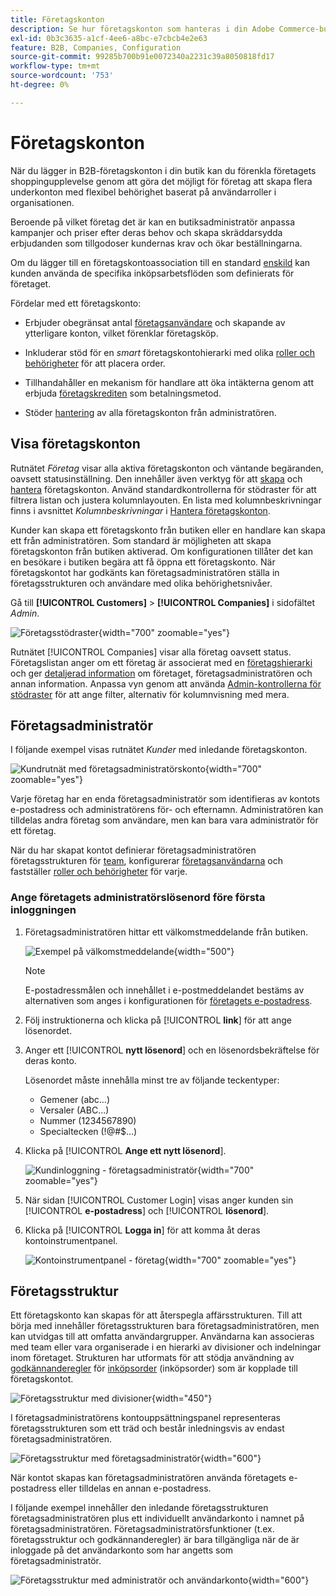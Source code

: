```yaml
---
title: Företagskonton
description: Se hur företagskonton som hanteras i din Adobe Commerce-butik gör det möjligt att gå med flera köpare som tillhör samma företag i ett enda företagskonto.
exl-id: 0b3c3635-a1cf-4ee6-a8bc-e7cbcb4e2e63
feature: B2B, Companies, Configuration
source-git-commit: 99285b700b91e0072340a2231c39a8050818fd17
workflow-type: tm+mt
source-wordcount: '753'
ht-degree: 0%

---
```


# Företagskonton

När du lägger in B2B-företagskonton i din butik kan du förenkla företagets shoppingupplevelse genom att göra det möjligt för företag att skapa flera underkonton med flexibel behörighet baserat på användarroller i organisationen.

Beroende på vilket företag det är kan en butiksadministratör anpassa kampanjer och priser efter deras behov och skapa skräddarsydda erbjudanden som tillgodoser kundernas krav och ökar beställningarna.

Om du lägger till en företagskontoassociation till en standard [enskild](../customers/account-create.md) kan kunden använda de specifika inköpsarbetsflöden som definierats för företaget.

Fördelar med ett företagskonto:

- Erbjuder obegränsat antal [företagsanvändare](account-company-users.md) och skapande av ytterligare konton, vilket förenklar företagsköp.

- Inkluderar stöd för en _smart_ företagskontohierarki med olika [roller och behörigheter](account-company-roles-permissions.md) för att placera order.

- Tillhandahåller en mekanism för handlare att öka intäkterna genom att erbjuda [företagskrediten](credit-company.md) som betalningsmetod.

- Stöder [hantering](account-company-manage.md) av alla företagskonton från administratören.

## Visa företagskonton

Rutnätet _Företag_ visar alla aktiva företagskonton och väntande begäranden, oavsett statusinställning. Den innehåller även verktyg för att [skapa](account-company-create.md) och [hantera](account-company-manage.md) företagskonton. Använd standardkontrollerna för stödraster för att filtrera listan och justera kolumnlayouten. En lista med kolumnbeskrivningar finns i avsnittet _Kolumnbeskrivningar_ i [Hantera företagskonton](account-company-manage.md).

Kunder kan skapa ett företagskonto från butiken eller en handlare kan skapa ett från administratören. Som standard är möjligheten att skapa företagskonton från butiken aktiverad. Om konfigurationen tillåter det kan en besökare i butiken begära att få öppna ett företagskonto. När företagskontot har godkänts kan företagsadministratören ställa in företagsstrukturen och användare med olika behörighetsnivåer.

Gå till **[!UICONTROL Customers]** > **[!UICONTROL Companies]** i sidofältet _Admin_.

![Företagsstödraster](./assets/companies-grid.png){width="700" zoomable="yes"}

Rutnätet [!UICONTROL Companies] visar alla företag oavsett status. Företagslistan anger om ett företag är associerat med en [företagshierarki](manage-company-hierarchy.md) och ger [detaljerad information](/help/b2b/account-company-manage.md#company-options-and-columns) om företaget, företagsadministratören och annan information. Anpassa vyn genom att använda [Admin-kontrollerna för stödraster](../getting-started/admin-grid-controls.md) för att ange filter, alternativ för kolumnvisning med mera.

## Företagsadministratör

I följande exempel visas rutnätet _Kunder_ med inledande företagskonton.

![Kundrutnät med företagsadministratörskonto](./assets/company-admin-user-account.png){width="700" zoomable="yes"}

Varje företag har en enda företagsadministratör som identifieras av kontots e-postadress och administratörens för- och efternamn. Administratören kan tilldelas andra företag som användare, men kan bara vara administratör för ett företag.

När du har skapat kontot definierar företagsadministratören företagsstrukturen för [team](account-company-structure.md), konfigurerar [företagsanvändarna](account-company-users.md) och fastställer [roller och behörigheter](account-company-roles-permissions.md) för varje.

### Ange företagets administratörslösenord före första inloggningen

1. Företagsadministratören hittar ett välkomstmeddelande från butiken.

   ![Exempel på välkomstmeddelande](./assets/company-admin-welcome-email.png){width="500"}

   >[!NOTE]
   >
   >E-postadressmålen och innehållet i e-postmeddelandet bestäms av alternativen som anges i konfigurationen för [företagets e-postadress](email-company-configuration.md).

1. Följ instruktionerna och klicka på [!UICONTROL **link**] för att ange lösenordet.

1. Anger ett [!UICONTROL **nytt lösenord**] och en lösenordsbekräftelse för deras konto.

   Lösenordet måste innehålla minst tre av följande teckentyper:

   - Gemener (abc...)
   - Versaler (ABC...)
   - Nummer (1234567890)
   - Specialtecken (!@#$...)

1. Klicka på [!UICONTROL **Ange ett nytt lösenord**].

   ![Kundinloggning - företagsadministratör](./assets/company-admin-account-login.png){width="700" zoomable="yes"}

1. När sidan [!UICONTROL Customer Login] visas anger kunden sin [!UICONTROL **e-postadress**] och [!UICONTROL **lösenord**].

1. Klicka på [!UICONTROL **Logga in**] för att komma åt deras kontoinstrumentpanel.

   ![Kontoinstrumentpanel - företag](./assets/account-dashboard-company.png){width="700" zoomable="yes"}

## Företagsstruktur

Ett företagskonto kan skapas för att återspegla affärsstrukturen. Till att börja med innehåller företagsstrukturen bara företagsadministratören, men kan utvidgas till att omfatta användargrupper. Användarna kan associeras med team eller vara organiserade i en hierarki av divisioner och indelningar inom företaget. Strukturen har utformats för att stödja användning av [godkännanderegler](account-dashboard-approval-rules.md) för [inköpsorder](purchase-order-flow.md) (inköpsorder) som är kopplade till företagskontot.

![Företagsstruktur med divisioner](./assets/company-structure-diagram.svg){width="450"}

I företagsadministratörens kontouppsättningspanel representeras företagsstrukturen som ett träd och består inledningsvis av endast företagsadministratören.

![Företagsstruktur med företagsadministratör](./assets/company-structure-tree-admin.png){width="600"}

När kontot skapas kan företagsadministratören använda företagets e-postadress eller tilldelas en annan e-postadress.

I följande exempel innehåller den inledande företagsstrukturen företagsadministratören plus ett individuellt användarkonto i namnet på företagsadministratören. Företagsadministratörsfunktioner (t.ex. företagsstruktur och godkännanderegler) är bara tillgängliga när de är inloggade på det användarkonto som har angetts som företagsadministratör.

![Företagsstruktur med administratör och användarkonto](./assets/company-structure-tree-admin-user.png){width="600"}

